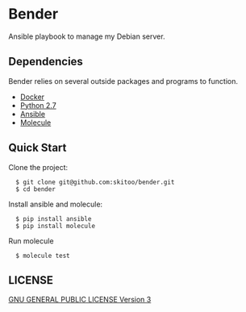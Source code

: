 # Bender

Ansible playbook to manage my Debian server.

## Dependencies

Bender relies on several outside packages and programs to function.

* [Docker](https://docker.com)
* [Python 2.7](https://python.org)
* [Ansible](https://ansible.com)
* [Molecule](http://molecule.readthedocs.org)

## Quick Start

Clone the project:

```
  $ git clone git@github.com:skitoo/bender.git
  $ cd bender
```

Install ansible and molecule:

```
  $ pip install ansible
  $ pip install molecule
```

Run molecule

```
  $ molecule test
```

## LICENSE

[GNU GENERAL PUBLIC LICENSE Version 3](http://www.gnu.org/licenses/gpl-3.0.txt)
